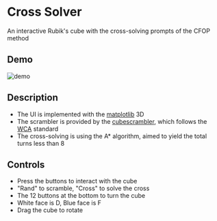 # Cross Solver
An interactive Rubik's cube with the cross-solving prompts of the CFOP method

## Demo
![demo](https://github.com/EmperorGesar/Cross-Solver/assets/50392401/784d863c-2d8b-49f9-8a9e-a845f46ead0c)

## Description
- The UI is implemented with the [matplotlib](https://matplotlib.org/) 3D
- The scrambler is provided by the [cubescrambler](https://pypi.org/project/cubescrambler/), which follows the [WCA](https://www.worldcubeassociation.org/regulations/#4b3) standard
- The cross-solving is using the A* algorithm, aimed to yield the total turns less than 8

## Controls
- Press the buttons to interact with the cube
- "Rand" to scramble, "Cross" to solve the cross
- The 12 buttons at the bottom to turn the cube
- White face is D, Blue face is F
- Drag the cube to rotate
